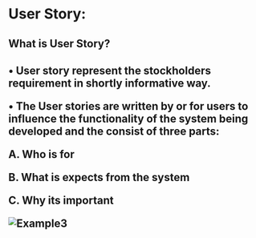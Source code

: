 
# User Story:

<h2>What is User Story?<h2/>  
•	User story represent the stockholders requirement in shortly informative way.
  
•	The User stories are written by or for users to influence the functionality of the system being developed and the consist of three parts:
  
A.	Who is for
  
B.	What is expects from the system
  
C.	Why its important

![Example3](https://user-images.githubusercontent.com/81302085/192777358-30d1d387-d3d6-4a73-a89e-1d393af605bd.JPG)
